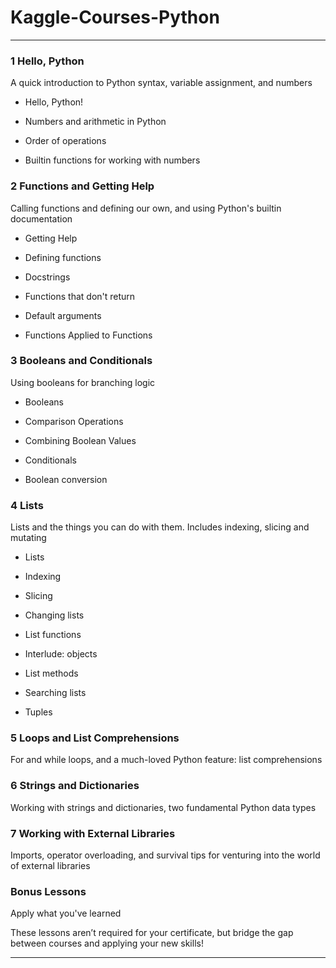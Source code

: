 # Kaggle-Courses-Python

-------

### 1 Hello, Python
A quick introduction to Python syntax, variable assignment, and numbers

- Hello, Python!

- Numbers and arithmetic in Python

- Order of operations

- Builtin functions for working with numbers




### 2 Functions and Getting Help
Calling functions and defining our own, and using Python's builtin documentation

- Getting Help

- Defining functions

- Docstrings

- Functions that don't return

- Default arguments

- Functions Applied to Functions


### 3 Booleans and Conditionals
Using booleans for branching logic

- Booleans

- Comparison Operations

- Combining Boolean Values

- Conditionals

- Boolean conversion





### 4 Lists
Lists and the things you can do with them. Includes indexing, slicing and mutating

- Lists

- Indexing

- Slicing

- Changing lists

- List functions

- Interlude: objects

- List methods

- Searching lists

- Tuples









### 5 Loops and List Comprehensions
For and while loops, and a much-loved Python feature: list comprehensions

### 6 Strings and Dictionaries
Working with strings and dictionaries, two fundamental Python data types

### 7 Working with External Libraries
Imports, operator overloading, and survival tips for venturing into the world of external libraries

### Bonus Lessons
Apply what you've learned

These lessons aren’t required for your certificate, but bridge the gap between courses and applying your new skills!



-------

